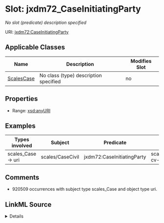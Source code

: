 

# Slot: jxdm72_CaseInitiatingParty


_No slot (predicate) description specified_





URI: [jxdm72:CaseInitiatingParty](http://release.niem.gov/niem/domains/jxdm/7.2/#CaseInitiatingParty)



<!-- no inheritance hierarchy -->





## Applicable Classes

| Name | Description | Modifies Slot |
| --- | --- | --- |
| [ScalesCase](../classes/ScalesCase.md) | No class (type) description specified |  no  |







## Properties

* Range: [xsd:anyURI](http://www.w3.org/2001/XMLSchema#anyURI)






## Examples

| Types involved | Subject | Predicate | Object |
| --- | --- | --- | --- |
| scales_Case → uri | scales/CaseCivil | jxdm72:CaseInitiatingParty | scales/Agent/almd;;1:16-cv-00016_a0 |


## Comments

* 920509 occurrences with subject type scales_Case and object type uri.



## LinkML Source

<details>

```yaml
name: jxdm72_CaseInitiatingParty
description: No slot (predicate) description specified
comments:
- 920509 occurrences with subject type scales_Case and object type uri.
examples:
- description: scales_Case → uri
  object:
    example_object: scales/Agent/almd;;1:16-cv-00016_a0
    example_object_type: uri
    example_predicate: jxdm72:CaseInitiatingParty
    example_subject: scales/CaseCivil
    example_subject_type: scales_Case
from_schema: scales-kg-new
rank: 1000
slot_uri: jxdm72:CaseInitiatingParty
alias: jxdm72_CaseInitiatingParty
domain_of:
- scales_Case
range: uri

```
</details>